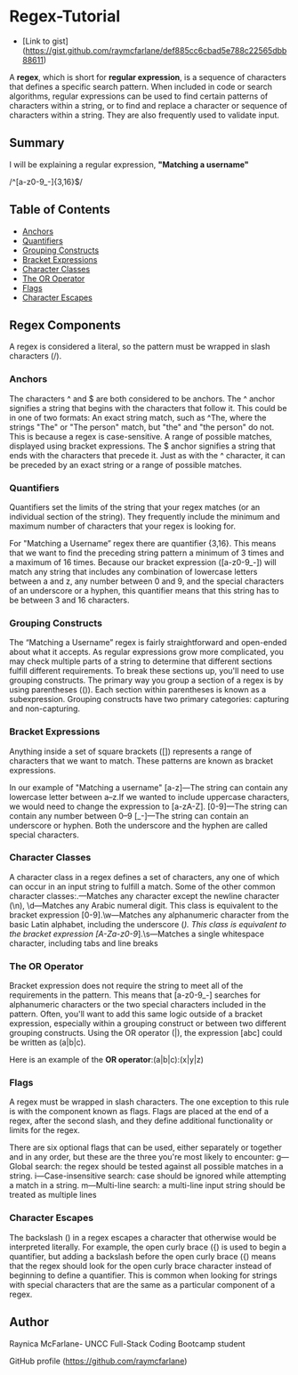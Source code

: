 # Regex-Tutorial
- [Link to gist] (https://gist.github.com/raymcfarlane/def885cc6cbad5e788c22565dbb88611)

A **regex**, which is short for **regular expression**, is a sequence of characters that defines a specific search pattern. When included in code or search algorithms, regular expressions can be used to find certain patterns of characters within a string, or to find and replace a character or sequence of characters within a string. They are also frequently used to validate input. 

## Summary

I will be explaining a regular expression, **"Matching a username"**

/^[a-z0-9_-]{3,16}$/

## Table of Contents

- [Anchors](#anchors)
- [Quantifiers](#quantifiers)
- [Grouping Constructs](#grouping-constructs)
- [Bracket Expressions](#bracket-expressions)
- [Character Classes](#character-classes)
- [The OR Operator](#the-or-operator)
- [Flags](#flags)
- [Character Escapes](#character-escapes)

## Regex Components

A regex is considered a literal, so the pattern must be wrapped in slash characters (/). 

### Anchors

The characters ^ and $ are both considered to be anchors.
The ^ anchor signifies a string that begins with the characters that follow it. This could be in one of two formats:
An exact string match, such as ^The, where the strings "The" or "The person" match, but "the" and "the person" do not. This is because a regex is case-sensitive.
A range of possible matches, displayed using bracket expressions.
The $ anchor signifies a string that ends with the characters that precede it. Just as with the ^ character, it can be preceded by an exact string or a range of possible matches.

### Quantifiers

Quantifiers set the limits of the string that your regex matches (or an individual section of the string). They frequently include the minimum and maximum number of characters that your regex is looking for.

For "Matching a Username” regex there are quantifier {3,16}. This means that we want to find the preceding string pattern a minimum of 3 times and a maximum of 16 times. Because our bracket expression ([a-z0-9_-]) will match any string that includes any combination of lowercase letters between a and z, any number between 0 and 9, and the special characters of an underscore or a hyphen, this quantifier means that this string has to be between 3 and 16 characters.

### Grouping Constructs

The “Matching a Username” regex is fairly straightforward and open-ended about what it accepts. As regular expressions grow more complicated, you may check multiple parts of a string to determine that different sections fulfill different requirements. To break these sections up, you'll need to use grouping constructs.
The primary way you group a section of a regex is by using parentheses (()). Each section within parentheses is known as a subexpression. Grouping constructs have two primary categories: capturing and non-capturing.

### Bracket Expressions

Anything inside a set of square brackets ([]) represents a range of characters that we want to match. These patterns are known as bracket expressions.

In our example of "Matching a username"
[a-z]—The string can contain any lowercase letter between a–z.If we wanted to include uppercase characters, we would need to change the expression to [a-zA-Z].
[0-9]—The string can contain any number between 0–9
[_-]—The string can contain an underscore or hyphen. Both the underscore and the hyphen are called special characters.

### Character Classes

A character class in a regex defines a set of characters, any one of which can occur in an input string to fulfill a match. 
Some of the other common character classes:.—Matches any character except the newline character (\n), \d—Matches any Arabic numeral digit. This class is equivalent to the bracket expression [0-9].\w—Matches any alphanumeric character from the basic Latin alphabet, including the underscore (_). This class is equivalent to the bracket expression [A-Za-z0-9_].\s—Matches a single whitespace character, including tabs and line breaks

### The OR Operator

Bracket expression does not require the string to meet all of the requirements in the pattern. This means that [a-z0-9_-] searches for alphanumeric characters or the two special characters included in the pattern. Often, you'll want to add this same logic outside of a bracket expression, especially within a grouping construct or between two different grouping constructs. Using the OR operator (|), the expression [abc] could be written as (a|b|c).

Here is an example of the **OR operator**:(a|b|c):(x|y|z)

### Flags

A regex must be wrapped in slash characters. The one exception to this rule is with the component known as flags. Flags are placed at the end of a regex, after the second slash, and they define additional functionality or limits for the regex. 

There are six optional flags that can be used, either separately or together and in any order, but these are the three you're most likely to encounter: g—Global search: the regex should be tested against all possible matches in a string. i—Case-insensitive search: case should be ignored while attempting a match in a string. m—Multi-line search: a multi-line input string should be treated as multiple lines

### Character Escapes

The backslash (\) in a regex escapes a character that otherwise would be interpreted literally. For example, the open curly brace ({) is used to begin a quantifier, but adding a backslash before the open curly brace (\{) means that the regex should look for the open curly brace character instead of beginning to define a quantifier. This is common when looking for strings with special characters that are the same as a particular component of a regex.

## Author

Raynica McFarlane- UNCC Full-Stack Coding Bootcamp student

GitHub profile (https://github.com/raymcfarlane)

 
